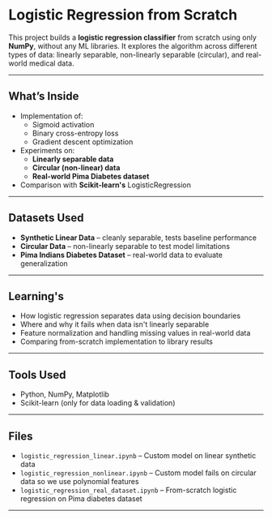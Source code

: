 # Logistic Regression from Scratch

This project builds a **logistic regression classifier** from scratch using only **NumPy**, without any ML libraries. 
It explores the algorithm across different types of data: linearly separable, non-linearly separable (circular), and real-world medical data.

---

## What’s Inside

- Implementation of:
  - Sigmoid activation
  - Binary cross-entropy loss
  - Gradient descent optimization
- Experiments on:
  - **Linearly separable data**
  - **Circular (non-linear) data**
  - **Real-world Pima Diabetes dataset**
- Comparison with **Scikit-learn's** LogisticRegression

---

## Datasets Used

- **Synthetic Linear Data** – cleanly separable, tests baseline performance  
- **Circular Data** – non-linearly separable to test model limitations  
- **Pima Indians Diabetes Dataset** – real-world data to evaluate generalization

---

## Learning's

- How logistic regression separates data using decision boundaries  
- Where and why it fails when data isn't linearly separable  
- Feature normalization and handling missing values in real-world data  
- Comparing from-scratch implementation to library results

---

## Tools Used

- Python, NumPy, Matplotlib  
- Scikit-learn (only for data loading & validation)

---

## Files

- `logistic_regression_linear.ipynb` – Custom model on linear synthetic data  
- `logistic_regression_nonlinear.ipynb` – Custom model fails on circular data so we use polynomial features 
- `logistic_regression_real_dataset.ipynb` – From-scratch logistic regression on Pima diabetes dataset

---